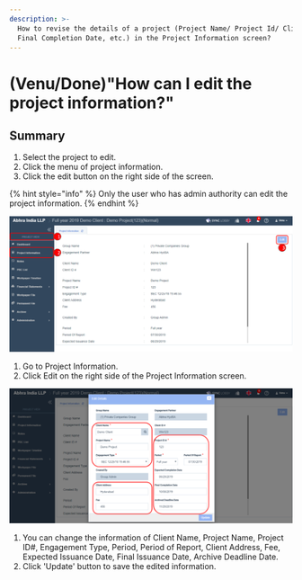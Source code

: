 ```yaml
---
description: >-
  How to revise the details of a project (Project Name/ Project Id/ Client /
  Final Completion Date, etc.) in the Project Information screen?
---
```


# \(Venu/Done\)"How can I edit the project information?"

## Summary

1. Select the project to edit.
2. Click the menu of project information.
3. Click the edit button on the right side of the screen.

{% hint style="info" %}
Only the user who has admin authority can edit the project information.
{% endhint %}

![Project View &amp;gt; Project Information &amp;gt; Edit](../.gitbook/assets/project-information.png)

1. Go to Project Information.
2. Click Edit on the right side of the Project Information screen.

![](../.gitbook/assets/project-information-2.png)

1. You can change the information of Client Name, Project Name, Project ID\#, Engagement Type, Period, Period of Report, Client Address, Fee, Expected Issuance Date, Final Issuance Date, Archive Deadline Date.
2. Click 'Update' button to save the edited information.

